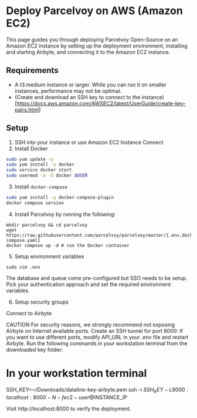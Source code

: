 # Deploy Parcelvoy on AWS (Amazon EC2)

This page guides you through deploying Parcelvoy Open-Source on an Amazon EC2 instance by setting up the deployment environment, installing and starting Airbyte, and connecting it to the Amazon EC2 instance.

## Requirements​
- A t3.medium instance or larger. While you can run it on smaller instances, performance may not be optimal.
- (Create and download an SSH key to connect to the instance)[https://docs.aws.amazon.com/AWSEC2/latest/UserGuide/create-key-pairs.html]

## Setup
1. SSH into your instance or use Amazon EC2 Instance Connect
2. Install Docker
```sh
sudo yum update -y
sudo yum install -y docker
sudo service docker start
sudo usermod -a -G docker $USER
```

3. Install `docker-compose`
```sh
sudo yum install -y docker-compose-plugin
docker compose version
```

4. Install Parcelvoy by running the following:
```
mkdir parcelvoy && cd parcelvoy
wget https://raw.githubusercontent.com/parcelvoy/parcelvoy/master/{.env,docker-compose.yaml}
docker compose up -d # run the Docker container
```

5. Setup environment variables
```
sudo vim .env
```
The database and queue come pre-configured but SSO needs to be setup. Pick your authentication approach and set the required environment variables.

6. Setup security groups

Connect to Airbyte​

CAUTION
For security reasons, we strongly recommend not exposing Airbyte on Internet available ports.
Create an SSH tunnel for port 8000:
If you want to use different ports, modify API_URL in your .env file and restart Airbyte. Run the following commands in your workstation terminal from the downloaded key folder:

# In your workstation terminal
SSH_KEY=~/Downloads/dataline-key-airbyte.pem
ssh -i $SSH_KEY -L 8000:localhost:8000 -N -f ec2-user@$INSTANCE_IP

Visit http://localhost:8000 to verify the deployment.